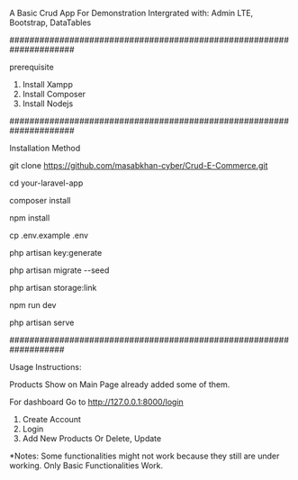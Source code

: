 A Basic Crud App For Demonstration
Intergrated with: 
Admin LTE,
Bootstrap,
DataTables

#####################################################################

prerequisite 

1) Install Xampp
2) Install Composer
3) Install Nodejs


#####################################################################

Installation Method




git clone https://github.com/masabkhan-cyber/Crud-E-Commerce.git

cd your-laravel-app

composer install

npm install

cp .env.example .env

php artisan key:generate

php artisan migrate --seed

php artisan storage:link

npm run dev

php artisan serve




###################################################################


Usage Instructions:

Products Show on Main Page already added some of them.

For dashboard Go to http://127.0.0.1:8000/login 
1) Create Account
2) Login
3) Add New Products Or Delete, Update





*Notes:
Some functionalities might not work because they still are under working.
Only Basic Functionalities Work.

